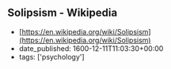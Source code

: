  ## Solipsism - Wikipedia
 - [https://en.wikipedia.org/wiki/Solipsism](https://en.wikipedia.org/wiki/Solipsism)
 - date_published: 1600-12-11T11:03:30+00:00
 - tags: ['psychology']

